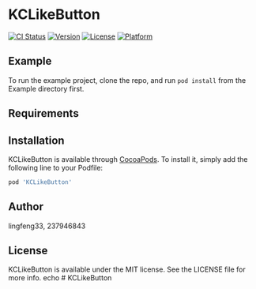 # KCLikeButton

[![CI Status](https://img.shields.io/travis/lingfeng33/KCLikeButton.svg?style=flat)](https://travis-ci.org/lingfeng33/KCLikeButton)
[![Version](https://img.shields.io/cocoapods/v/KCLikeButton.svg?style=flat)](https://cocoapods.org/pods/KCLikeButton)
[![License](https://img.shields.io/cocoapods/l/KCLikeButton.svg?style=flat)](https://cocoapods.org/pods/KCLikeButton)
[![Platform](https://img.shields.io/cocoapods/p/KCLikeButton.svg?style=flat)](https://cocoapods.org/pods/KCLikeButton)

## Example

To run the example project, clone the repo, and run `pod install` from the Example directory first.

## Requirements

## Installation

KCLikeButton is available through [CocoaPods](https://cocoapods.org). To install
it, simply add the following line to your Podfile:

```ruby
pod 'KCLikeButton'
```

## Author

lingfeng33, 237946843

## License

KCLikeButton is available under the MIT license. See the LICENSE file for more info.
echo # KCLikeButton
